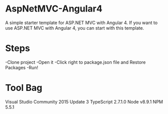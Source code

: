 # AspNetMVC-Angular4
A simple starter template for ASP.NET MVC with Angular 4.
If you want to use ASP.NET MVC with Angular 4, you can start with this template.

# Steps
 
-Clone project
-Open it
-Click right to package.json file and Restore Packages
-Run! 

# Tool Bag

Visual Studio Community 2015 Update 3
TypeScript 2.7.1.0
Node v8.9.1
NPM 5.5.1
